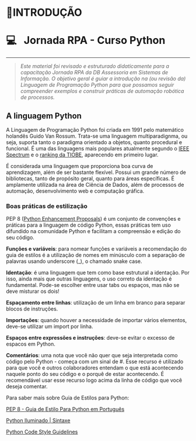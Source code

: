 <h1>📢INTRODUÇÃO</h1>

# 💻 &nbsp; Jornada RPA - Curso Python
---  

> *Este material foi revisado e estruturado didaticamente para a capacitação Jornada RPA da DB Assessoria em Sistemas de Informação.
O objetivo geral é guiar a introdução na (ou revisão da) Linguagem de Programação Python para que possamos seguir compreender exemplos e construir práticas de automação robótica de processos.*
>

<h2>A linguagem Python</h2>

A Linguagem de Programação Python foi criada em 1991 pelo matemático holandês Guido Van Rossum. Trata-se uma linguagem multiparadignma, ou seja, suporta tanto o paradigma orientado a objetos, quanto procedural e funcional. 
É uma das linguagens mais populares atualmente segundo o [IEEE Spectrum](https://spectrum.ieee.org/top-programming-languages-2022) e o [ranking da TIOBE](https://www.tiobe.com/tiobe-index/), aparecendo em primeiro lugar.

É considerada uma linguagem que proporciona boa curva de aprendizagem, além de ser bastante flexível. Possui um grande número de bibliotecas, tanto de propósito geral, quanto para áreas específicas. 
É amplamente utilizada na área de Ciência de Dados, além de processos de automação, desenvolvimento web e computação gráfica.

### Boas práticas de estilização
PEP 8 ([Python Enhancement Proposals](https://peps.python.org/pep-0008/)) é um conjunto de convenções e práticas para a linguagem de código Python, essas práticas tem uso difundido na comunidade Python e facilitam a compreensão e edição do seu código.

**Funções e variáveis**: para nomear funções e variáveis a recomendação do guia de estilos é a utilização de nomes em minúsculo com a separação de palavras usando underscore (_), o chamado snake case.

**Identação**: é uma linguagem que tem como base estrutural a identação. Por isso, ainda mais que outras linguagens, o uso correto da identação é fundamental. Pode-se escolher entre usar tabs ou espaços, mas não se deve misturar os dois!

**Espaçamento entre linhas**: utilização de um linha em branco para separar blocos de instruções.

**Importações**: quando houver a necessidade de importar vários elementos, deve-se utilizar um import por linha.

**Espaços entre expressões e instruções**: deve-se evitar o excesso de espacos em Python.

**Comentários**: uma nota que você não quer que seja interpretada como código pelo Python - começa com um sinal de #. Esse recurso é utilizado para que você e outros colaboradores entendam o que está acontecendo naquele ponto do seu código e o porquê de estar acontecendo. É recomendável usar esse recurso logo acima da linha de código que você deseja comentar.

Para saber mais sobre Guia de Estilos para Python:

[PEP 8 - Guia de Estilo Para Python em Português](https://wiki.python.org.br/GuiaDeEstilo)

[Python Iluminado | Sintaxe](https://pythoniluminado.netlify.app/sintaxe)

[Python Code Style Guidelines](https://www.cs.swarthmore.edu/~adanner/cs21/python_codestyle.php)
